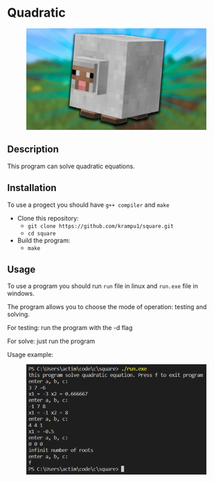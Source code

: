 # Quadratic

<p align="center">
     <img src="example//square.jpg" alt="Logo" width="416"/>
</p>

## Description
This program can solve quadratic equations.

## Installation
To use a progect you should have `g++ compiler` and `make`
* Clone this repository:
    * `git clone https://github.com/krampu1/square.git`
    * `cd square`
 * Build the program:
    * `make`

## Usage
To use a program you should run `run` file in linux and `run.exe` file in windows.

The program allows you to choose the mode of operation: testing and solving.

For testing: run the program with the -d flag

For solve: just run the program

Usage example:
<p align="center">
    <img src="example//solve.bmp" alt="Preview" width="416"/>
</p>